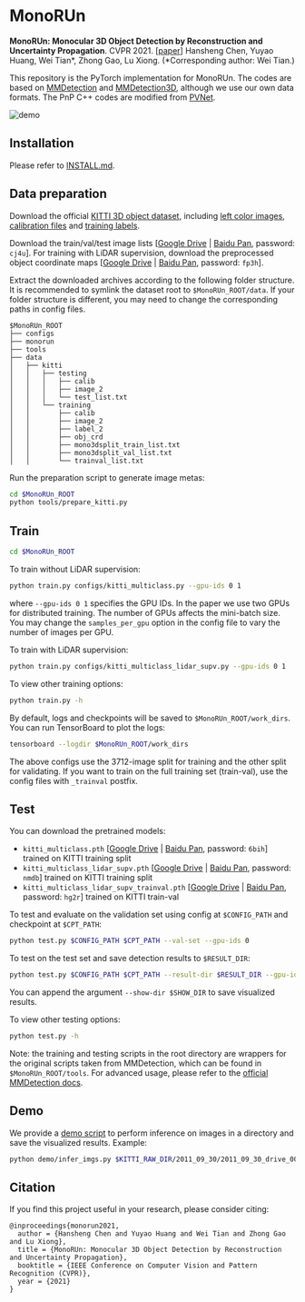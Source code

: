 # MonoRUn

**MonoRUn: Monocular 3D Object Detection by Reconstruction and Uncertainty Propagation**. CVPR 2021. [[paper](https://arxiv.org/abs/2103.12605)]
Hansheng Chen, Yuyao Huang, Wei Tian*, Zhong Gao, Lu Xiong. (\*Corresponding author: Wei Tian.)

This repository is the PyTorch implementation for MonoRUn. The codes are based on [MMDetection](https://github.com/open-mmlab/mmdetection) and [MMDetection3D](https://github.com/open-mmlab/mmdetection3d),  although we use our own data formats. The PnP C++ codes are modified from [PVNet](https://github.com/zju3dv/clean-pvnet).



<img src="demo/demo.gif" alt="demo"  />



## Installation

Please refer to [INSTALL.md](INSTALL.md).

## Data preparation

Download the official [KITTI 3D object dataset](http://www.cvlibs.net/datasets/kitti/eval_object.php?obj_benchmark=3d), including [left color images](http://www.cvlibs.net/download.php?file=data_object_image_2.zip), [calibration files](http://www.cvlibs.net/download.php?file=data_object_calib.zip) and [training labels](http://www.cvlibs.net/download.php?file=data_object_label_2.zip).

Download the train/val/test image lists [[Google Drive](https://drive.google.com/file/d/1edZKOKMV1Z8foip3QOMlnLte4DXuiJ0-/view?usp=sharing) | [Baidu Pan](https://pan.baidu.com/s/1nvk9ndmIdlruH8FEDL6bCA), password: `cj4u`]. For training with LiDAR supervision, download the preprocessed object coordinate maps [[Google Drive](https://drive.google.com/file/d/1yfgq0h0kzPQ6T6LEI3E0qQaIp_3mCVeZ/view?usp=sharing) | [Baidu Pan](https://pan.baidu.com/s/1kTJe-VA1Az1jhm3ctjVI5g), password: `fp3h`].

Extract the downloaded archives according to the following folder structure. It is recommended to symlink the dataset root to `$MonoRUn_ROOT/data`. If your folder structure is different, you may need to change the corresponding paths in config files.

```
$MonoRUn_ROOT
├── configs
├── monorun
├── tools
├── data
│   ├── kitti
│   │   ├── testing
│   │   │   ├── calib
│   │   │   ├── image_2
│   │   │   └── test_list.txt
│   │   └── training
│   │       ├── calib
│   │       ├── image_2
│   │       ├── label_2
│   │       ├── obj_crd
│   │       ├── mono3dsplit_train_list.txt
│   │       ├── mono3dsplit_val_list.txt
│   │       └── trainval_list.txt
```

Run the preparation script to generate image metas:

```bash
cd $MonoRUn_ROOT
python tools/prepare_kitti.py
```

## Train

```bash
cd $MonoRUn_ROOT
```

To train without LiDAR supervision:

``` bash
python train.py configs/kitti_multiclass.py --gpu-ids 0 1
```

where  `--gpu-ids 0 1` specifies the GPU IDs. In the paper we use two GPUs for distributed training.  The number of GPUs affects the mini-batch size. You may change the `samples_per_gpu` option in the config file to vary the number of images per GPU.

To train with LiDAR supervision:

```bash
python train.py configs/kitti_multiclass_lidar_supv.py --gpu-ids 0 1
```

To view other training options:

```bash
python train.py -h
```

By default, logs and checkpoints will be saved to `$MonoRUn_ROOT/work_dirs`. You can run TensorBoard to plot the logs:

```bash
tensorboard --logdir $MonoRUn_ROOT/work_dirs
```

The above configs use the 3712-image split for training and the other split for validating. If you want to train on the full training set (train-val), use the config files with `_trainval` postfix.

## Test

You can download the pretrained models:

- `kitti_multiclass.pth` [[Google Drive](https://drive.google.com/file/d/1J_3BnMrhKGCeBT1R2VxK8hZbUhUlHpDd/view?usp=sharing) | [Baidu Pan](https://pan.baidu.com/s/1kYLP8YjYPi9QSQH2Y-XtrA), password: `6bih`] trained on KITTI training split
- `kitti_multiclass_lidar_supv.pth` [[Google Drive](https://drive.google.com/file/d/1T0aTZtjs1YGU2j09VldLubUr_057p_eJ/view?usp=sharing) | [Baidu Pan](https://pan.baidu.com/s/1wzfQxnGH08RV9d0uCnZRwQ), password: `nmdb`] trained on KITTI training split
- `kitti_multiclass_lidar_supv_trainval.pth` [[Google Drive](https://drive.google.com/file/d/1myWQKL26W_uVIAPlaq5RoXiuUeyqQYVS/view?usp=sharing) | [Baidu Pan](https://pan.baidu.com/s/1uRDDEYiFiRpuO3Ppa7Jtdg), password: `hg2r`] trained on KITTI train-val

To test and evaluate on the validation set using config at `$CONFIG_PATH` and checkpoint at `$CPT_PATH`:

```bash
python test.py $CONFIG_PATH $CPT_PATH --val-set --gpu-ids 0
```

To test on the test set and save detection results to `$RESULT_DIR`:

```bash
python test.py $CONFIG_PATH $CPT_PATH --result-dir $RESULT_DIR --gpu-ids 0
```

You can append the argument `--show-dir $SHOW_DIR` to save visualized results.

To view other testing options:

```bash
python test.py -h
```

Note: the training and testing scripts in the root directory are wrappers for the original scripts taken from MMDetection, which can be found in `$MonoRUn_ROOT/tools`. For advanced usage, please refer to the [official MMDetection docs](https://mmdetection.readthedocs.io).

## Demo

We provide a [demo script](demo/infer_imgs.py) to perform inference on images in a directory and save the visualized results. Example:

```bash
python demo/infer_imgs.py $KITTI_RAW_DIR/2011_09_30/2011_09_30_drive_0027_sync/image_02/data configs/kitti_multiclass_lidar_supv_trainval.py checkpoints/kitti_multiclass_lidar_supv_trainval.pth --calib demo/calib.csv --show-dir show/2011_09_30_drive_0027
```

## Citation

If you find this project useful in your research, please consider citing:

```
@inproceedings{monorun2021, 
  author = {Hansheng Chen and Yuyao Huang and Wei Tian and Zhong Gao and Lu Xiong}, 
  title = {MonoRUn: Monocular 3D Object Detection by Reconstruction and Uncertainty Propagation}, 
  booktitle = {IEEE Conference on Computer Vision and Pattern Recognition (CVPR)}, 
  year = {2021}
}
```